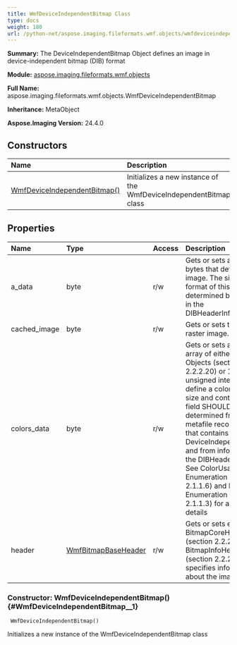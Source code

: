 ```yaml
---
title: WmfDeviceIndependentBitmap Class
type: docs
weight: 180
url: /python-net/aspose.imaging.fileformats.wmf.objects/wmfdeviceindependentbitmap/
---
```


**Summary:** The DeviceIndependentBitmap Object defines an image in<br/>                device-independent bitmap (DIB) format

**Module:** [aspose.imaging.fileformats.wmf.objects](/imaging/python-net/aspose.imaging.fileformats.wmf.objects/)

**Full Name:** aspose.imaging.fileformats.wmf.objects.WmfDeviceIndependentBitmap

**Inheritance:** MetaObject

**Aspose.Imaging Version:** 24.4.0

## **Constructors**
| **Name** | **Description** |
| :- | :- |
| [WmfDeviceIndependentBitmap()](#WmfDeviceIndependentBitmap__1) | Initializes a new instance of the WmfDeviceIndependentBitmap class |
## **Properties**
| **Name** | **Type** | **Access** | **Description** |
| :- | :- | :- | :- |
| a_data | byte | r/w | Gets or sets an array of bytes that define the image. The size and<br/>                format of this data is determined by information in the<br/>                DIBHeaderInfo field. |
| cached_image | byte | r/w | Gets or sets the cached raster image. |
| colors_data | byte | r/w | Gets or sets an optional array of either RGBQuad Objects (section<br/>                2.2.2.20) or 16-bit unsigned integers that define a color table. The<br/>                size and contents of this field SHOULD be determined from the<br/>                metafile record or object that contains this DeviceIndependentBitmap<br/>                and from information in the DIBHeaderInfo field. See ColorUsage<br/>                Enumeration (section 2.1.1.6) and BitCount Enumeration (section<br/>                2.1.1.3) for additional details |
| header | [WmfBitmapBaseHeader](/imaging/python-net/aspose.imaging.fileformats.wmf.objects/wmfbitmapbaseheader) | r/w | Gets or sets either a BitmapCoreHeader Object (section 2.2.2.2) or a<br/>                BitmapInfoHeader Object (section 2.2.2.3) that specifies information<br/>                about the image |


### Constructor: WmfDeviceIndependentBitmap() {#WmfDeviceIndependentBitmap__1}


```
 WmfDeviceIndependentBitmap() 
```

Initializes a new instance of the WmfDeviceIndependentBitmap class

